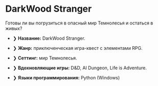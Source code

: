 # DarkWood Stranger
Готовы ли вы погрузиться в опасный мир Темнолесья и остаться в живых?

- ❯ **Название:** DarkWood Stranger.
- ❯ **Жанр:** приключенческая игра-квест с элементами RPG.
- ❯ **Сеттинг:** мир Темнолесья. 


- ❯ **Вдохновляющие игры:** D&D, AI Dungeon, Life is Adventure.
- ❯ **Языки программирования:** Python (Windows)
